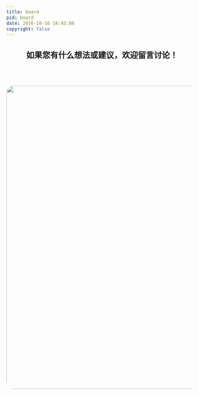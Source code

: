 ```yaml
---
title: board
pid: board
date: 2016-10-16 16:45:09
copyright: false
---
```

<center>
<h2>如果您有什么想法或建议，欢迎留言讨论！</h2>
<img src="http://of1cz7dcw.bkt.clouddn.com/stretched-1280-720-702659.png" width="800px" style="border-radius: 20px; margin-top: 50px;"/>
</center>

